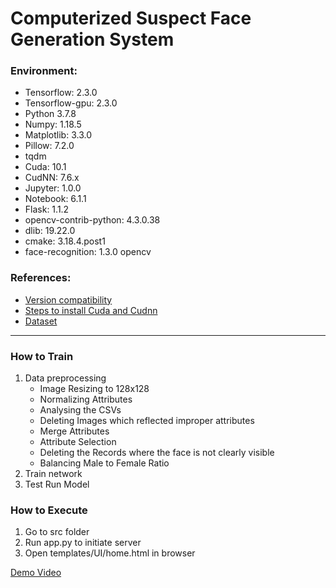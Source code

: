 # Computerized Suspect Face Generation System

### Environment:
- Tensorflow: 2.3.0
- Tensorflow-gpu: 2.3.0
- Python 3.7.8
- Numpy: 1.18.5
- Matplotlib: 3.3.0
- Pillow: 7.2.0
- tqdm
- Cuda: 10.1 
- CudNN: 7.6.x
- Jupyter: 1.0.0
- Notebook: 6.1.1
- Flask: 1.1.2
- opencv-contrib-python: 4.3.0.38
- dlib: 19.22.0
- cmake: 3.18.4.post1
- face-recognition: 1.3.0 opencv


### References:
- [Version compatibility](https://www.tensorflow.org/install/source_windows)
- [Steps to install Cuda and Cudnn](https://towardsdatascience.com/nstalling-tensorflow-with-cuda-cudnn-and-gpu-support-on-windows-10-60693e46e781)
- [Dataset ](https://www.kaggle.com/jessicali9530/celeba-dataset?select=img_align_celeba)

---

### How to Train
1. Data preprocessing
    - Image Resizing to 128x128
    - Normalizing Attributes
    - Analysing the CSVs
    - Deleting Images which reflected improper attributes
    - Merge Attributes
    - Attribute Selection
    - Deleting the Records where the face is not clearly visible
    - Balancing Male to Female Ratio
2. Train network
3. Test Run Model

### How to Execute
1. Go to src folder
2. Run app.py to initiate server
3. Open templates/UI/home.html in browser

[Demo Video](https://www.youtube.com/watch?v=PK9s0FKDLIA)